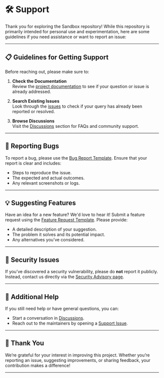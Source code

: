 # 🛠 Support

Thank you for exploring the Sandbox repository! While this repository is primarily intended for personal use and experimentation, here are some guidelines if you need assistance or want to report an issue:

---

## 📋 Guidelines for Getting Support

Before reaching out, please make sure to:

1. **Check the Documentation**  
   Review the [project documentation](./README.md) to see if your question or issue is already addressed.

2. **Search Existing Issues**  
   Look through the [issues](https://github.com/faiyazkhan024/Sandbox/issues) to check if your query has already been reported or resolved.

3. **Browse Discussions**  
   Visit the [Discussions](https://github.com/faiyazkhan024/Sandbox/discussions) section for FAQs and community support.

---

## 🐞 Reporting Bugs

To report a bug, please use the [Bug Report Template](https://github.com/faiyazkhan024/Sandbox/issues/new?template=bug_report.yml). Ensure that your report is clear and includes:

- Steps to reproduce the issue.
- The expected and actual outcomes.
- Any relevant screenshots or logs.

---

## 💡 Suggesting Features

Have an idea for a new feature? We'd love to hear it! Submit a feature request using the [Feature Request Template](https://github.com/faiyazkhan024/Sandbox/issues/new?template=feature_request.yml). Please provide:

- A detailed description of your suggestion.
- The problem it solves and its potential impact.
- Any alternatives you’ve considered.

---

## 🔐 Security Issues

If you’ve discovered a security vulnerability, please do **not** report it publicly. Instead, contact us directly via the [Security Advisory page](https://github.com/faiyazkhan024/Sandbox/security/advisories).

---

## 📣 Additional Help

If you still need help or have general questions, you can:

- Start a conversation in [Discussions](https://github.com/faiyazkhan024/Sandbox/discussions).
- Reach out to the maintainers by opening a [Support Issue](https://github.com/faiyazkhan024/Sandbox/issues/new?template=support.yml).

---

## 🙌 Thank You

We’re grateful for your interest in improving this project. Whether you’re reporting an issue, suggesting improvements, or sharing feedback, your contribution makes a difference!

---
